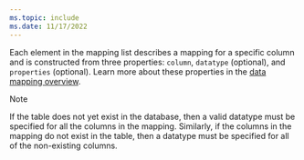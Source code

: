 ```yaml
---
ms.topic: include
ms.date: 11/17/2022
---
```


Each element in the mapping list describes a mapping for a specific column and is constructed from three properties: `column`, `datatype` (optional), and `properties` (optional). Learn more about these properties in the [data mapping overview](../kusto/management/mappings.md).

> [!NOTE]
> If the table does not yet exist in the database, then a valid datatype must be specified for all the columns in the mapping. Similarly, if the columns in the mapping do not exist in the table, then a datatype must be specified for all of the non-existing columns.
